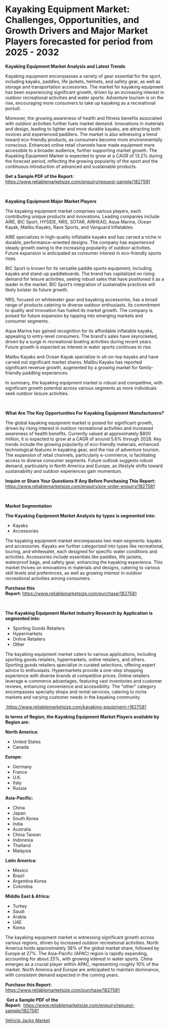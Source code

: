 <p><h1>Kayaking Equipment Market: Challenges, Opportunities, and Growth Drivers and Major Market Players forecasted for period from 2025 - 2032</h1></p><p><strong>Kayaking Equipment Market Analysis and Latest Trends</strong></p>
<p><p>Kayaking equipment encompasses a variety of gear essential for the sport, including kayaks, paddles, life jackets, helmets, and safety gear, as well as storage and transportation accessories. The market for kayaking equipment has been experiencing significant growth, driven by an increasing interest in outdoor recreational activities and water sports. Adventure tourism is on the rise, encouraging more consumers to take up kayaking as a recreational pursuit. </p><p>Moreover, the growing awareness of health and fitness benefits associated with outdoor activities further fuels market demand. Innovations in materials and design, leading to lighter and more durable kayaks, are attracting both novices and experienced paddlers. The market is also witnessing a trend toward eco-friendly products, as consumers become more environmentally conscious. Enhanced online retail channels have made equipment more accessible to a broader audience, further supporting market growth. The Kayaking Equipment Market is expected to grow at a CAGR of 13.2% during the forecast period, reflecting the growing popularity of the sport and the continuous introduction of advanced and sustainable products.</p></p>
<p><strong>Get a Sample PDF of the Report:&nbsp;</strong> <a href="https://www.reliablemarketsize.com/enquiry/request-sample/1827581?utm_campaign=3504&utm_medium=2&utm_source=Github&utm_content=ia&utm_term=30032025&utm_id=kayaking-equipment">https://www.reliablemarketsize.com/enquiry/request-sample/1827581</a></p>
<p>&nbsp;</p>
<p><strong>Kayaking Equipment Major Market Players</strong></p>
<p><p>The kayaking equipment market comprises various players, each contributing unique products and innovations. Leading companies include AIRE, BIC Sport, HYSIDE, NRS, SOTAR, AIRHEAD, Aqua Marina, Ocean Kayak, Malibu Kayaks, Rave Sports, and Vanguard Inflatables.</p><p>AIRE specializes in high-quality inflatable kayaks and has carved a niche in durable, performance-oriented designs. The company has experienced steady growth owing to the increasing popularity of outdoor activities. Future expansion is anticipated as consumer interest in eco-friendly sports rises.</p><p>BIC Sport is known for its versatile paddle sports equipment, including kayaks and stand-up paddleboards. The brand has capitalized on rising demand for leisure activities, seeing robust sales that have positioned it as a leader in the market. BIC Sport’s integration of sustainable practices will likely bolster its future growth.</p><p>NRS, focused on whitewater gear and kayaking accessories, has a broad range of products catering to diverse outdoor enthusiasts. Its commitment to quality and innovation has fueled its market growth. The company is poised for future expansion by tapping into emerging markets and consumer segments.</p><p>Aqua Marina has gained recognition for its affordable inflatable kayaks, appealing to entry-level consumers. The brand's sales have skyrocketed, driven by a surge in recreational boating activities during recent years. Future growth is expected as interest in water sports continues to rise.</p><p>Malibu Kayaks and Ocean Kayak specialize in sit-on-top kayaks and have carved out significant market shares. Malibu Kayaks has reported significant revenue growth, augmented by a growing market for family-friendly paddling experiences. </p><p>In summary, the kayaking equipment market is robust and competitive, with significant growth potential across various segments as more individuals seek outdoor leisure activities.</p></p>
<p>&nbsp;</p>
<p><strong>What Are The Key Opportunities For Kayaking Equipment Manufacturers?</strong></p>
<p><p>The global kayaking equipment market is poised for significant growth, driven by rising interest in outdoor recreational activities and increased awareness of health benefits. Currently valued at approximately $800 million, it is expected to grow at a CAGR of around 5.6% through 2028. Key trends include the growing popularity of eco-friendly materials, enhanced technological features in kayaking gear, and the rise of adventure tourism. The expansion of retail channels, particularly e-commerce, is facilitating access to diverse consumer segments. Future outlook suggests robust demand, particularly in North America and Europe, as lifestyle shifts toward sustainability and outdoor experiences gain momentum.</p></p>
<p><strong>Inquire or Share Your Questions If Any Before Purchasing This Report:</strong> <a href="https://www.reliablemarketsize.com/enquiry/pre-order-enquiry/1827581?utm_campaign=3504&utm_medium=2&utm_source=Github&utm_content=ia&utm_term=30032025&utm_id=kayaking-equipment">https://www.reliablemarketsize.com/enquiry/pre-order-enquiry/1827581</a></p>
<p>&nbsp;</p>
<p><strong>Market Segmentation</strong></p>
<p><strong>The Kayaking Equipment Market Analysis by types is segmented into:</strong></p>
<p><ul><li>Kayaks</li><li>Accessories</li></ul></p>
<p><p>The kayaking equipment market encompasses two main segments: kayaks and accessories. Kayaks are further categorized into types like recreational, touring, and whitewater, each designed for specific water conditions and activities. Accessories include essentials like paddles, life jackets, waterproof bags, and safety gear, enhancing the kayaking experience. This market thrives on innovations in materials and designs, catering to various skill levels and preferences, as well as growing interest in outdoor recreational activities among consumers.</p></p>
<p><strong>Purchase this Report:&nbsp;</strong><a href="https://www.reliablemarketsize.com/purchase/1827581?utm_campaign=3504&utm_medium=2&utm_source=Github&utm_content=ia&utm_term=30032025&utm_id=kayaking-equipment">https://www.reliablemarketsize.com/purchase/1827581</a></p>
<p>&nbsp;</p>
<p><strong>The Kayaking Equipment Market Industry Research by Application is segmented into:</strong></p>
<p><ul><li>Sporting Goods Retailers</li><li>Hypermarkets</li><li>Online Retailers</li><li>Other</li></ul></p>
<p><p>The kayaking equipment market caters to various applications, including sporting goods retailers, hypermarkets, online retailers, and others. Sporting goods retailers specialize in curated selections, offering expert advice to enthusiasts. Hypermarkets provide a one-stop shopping experience with diverse brands at competitive prices. Online retailers leverage e-commerce advantages, featuring vast inventories and customer reviews, enhancing convenience and accessibility. The "other" category encompasses specialty shops and rental services, catering to niche markets and varying customer needs in the kayaking community.</p></p>
<p><a href="https://www.reliablemarketsize.com/kayaking-equipment-r1827581?utm_campaign=3504&utm_medium=2&utm_source=Github&utm_content=ia&utm_term=30032025&utm_id=kayaking-equipment">&nbsp;https://www.reliablemarketsize.com/kayaking-equipment-r1827581</a></p>
<p><strong>In terms of Region, the Kayaking Equipment Market Players available by Region are:</strong></p>
<p>
    <p> <strong> North America: </strong>
        <ul>
            <li>United States</li>
            <li>Canada</li>
        </ul>
        </p> 
    <p> <strong> Europe: </strong>
        <ul>
            <li>Germany</li>
            <li>France</li>
            <li>U.K.</li>
            <li>Italy</li>
            <li>Russia</li>
        </ul>
        </p> 
    <p> <strong> Asia-Pacific: </strong>
        <ul>
            <li>China</li>
            <li>Japan</li>
            <li>South Korea</li>
            <li>India</li>
            <li>Australia</li>
            <li>China Taiwan</li>
            <li>Indonesia</li>
            <li>Thailand</li>
            <li>Malaysia</li>
        </ul>
        </p> 
    <p> <strong> Latin America: </strong>
        <ul>
            <li>Mexico</li>
            <li>Brazil</li>
            <li>Argentina Korea</li>
            <li>Colombia</li>
        </ul>
        </p> 
    <p> <strong> Middle East & Africa: </strong>
        <ul>
            <li>Turkey</li>
            <li>Saudi</li>
            <li>Arabia</li>
            <li>UAE</li>
            <li>Korea</li>
        </ul>
    </p>
    </p>
<p><p>The kayaking equipment market is witnessing significant growth across various regions, driven by increased outdoor recreational activities. North America holds approximately 38% of the global market share, followed by Europe at 27%. The Asia-Pacific (APAC) region is rapidly expanding, accounting for about 25%, with growing interest in water sports. China emerges as a crucial player within APAC, representing roughly 10% of the market. North America and Europe are anticipated to maintain dominance, with consistent demand expected in the coming years.</p></p>
<p><strong>Purchase this Report: </strong><a href="https://www.reliablemarketsize.com/purchase/1827581?utm_campaign=3504&utm_medium=2&utm_source=Github&utm_content=ia&utm_term=30032025&utm_id=kayaking-equipment">https://www.reliablemarketsize.com/purchase/1827581</a></p>
<p>&nbsp;<strong>Get a Sample PDF of the Report:&nbsp;&nbsp;</strong><a href="https://www.reliablemarketsize.com/enquiry/request-sample/1827581?utm_campaign=3504&utm_medium=2&utm_source=Github&utm_content=ia&utm_term=30032025&utm_id=kayaking-equipment">https://www.reliablemarketsize.com/enquiry/request-sample/1827581</a></p>
<p><strong></strong></p>
<p><p><a href="https://github.com/ritooesiaba/Market-Research-Report-List-1/blob/main/vehicle-jacks-market.md?utm_campaign=3504&utm_medium=2&utm_source=Github&utm_content=ia&utm_term=30032025&utm_id=kayaking-equipment">Vehicle Jacks Market</a></p></p>